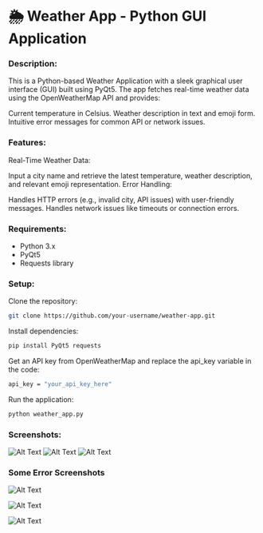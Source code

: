 # 🌦️ Weather App - Python GUI Application
### Description:
This is a Python-based Weather Application with a sleek graphical user interface (GUI) built using PyQt5. The app fetches real-time weather data using the OpenWeatherMap API and provides:

Current temperature in Celsius.
Weather description in text and emoji form.
Intuitive error messages for common API or network issues.
### Features:
Real-Time Weather Data:

Input a city name and retrieve the latest temperature, weather description, and relevant emoji representation.
Error Handling:

Handles HTTP errors (e.g., invalid city, API issues) with user-friendly messages.
Handles network issues like timeouts or connection errors.

### Requirements:
- Python 3.x
- PyQt5
- Requests library
### Setup:
Clone the repository:

```bash
git clone https://github.com/your-username/weather-app.git
```
Install dependencies:
```bash
pip install PyQt5 requests
```
Get an API key from OpenWeatherMap and replace the api_key variable in the code:
```bash
api_key = "your_api_key_here"
```
Run the application:
```bash
python weather_app.py
```
### Screenshots:

![Alt Text](https://github.com/AnishJain34/WeatherAPIApp/blob/main/Images/Weather-Images/Screenshot%202024-12-04%20222257.png)
![Alt Text](https://github.com/AnishJain34/WeatherAPIApp/blob/main/Images/Weather-Images/Screenshot%202024-12-04%20222719.png)
![Alt Text](https://github.com/AnishJain34/WeatherAPIApp/blob/main/Images/Weather-Images/Screenshot%202024-12-04%20222535.png)
### Some Error Screenshots

![Alt Text](https://github.com/AnishJain34/WeatherAPIApp/blob/main/Images/Error-message/Screenshot%202024-12-04%20222751.png)

![Alt Text](https://github.com/AnishJain34/WeatherAPIApp/blob/main/Images/Error-message/Screenshot%202024-12-04%20222900.png)

![Alt Text](https://github.com/AnishJain34/WeatherAPIApp/blob/main/Images/Error-message/Screenshot%202024-12-04%20222934.png)
